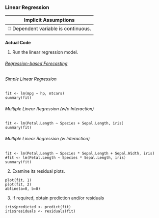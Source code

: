 ### Linear Regression

| Implicit Assumptions |
| :---: |
| :white_medium_square: Dependent variable is continuous. |

**Actual Code**</br>
1. Run the linear regression model.
###### [Regression-based Forecasting](../../[SC]-Predictive-Analytics/[SC]-Linear-Regression/[M]-Regression-based-Forecasting.md)

###### Simple Linear Regression
```
fit <- lm(mpg ~ hp, mtcars)
summary(fit)
```
###### Multiple Linear Regression (w/o Interaction)
```
fit <- lm(Petal.Length ~ Species + Sepal.Length, iris)
summary(fit)
```
###### Multiple Linear Regression (w Interaction)
```
fit <- lm(Petal.Length ~ Species * Sepal.Length + Sepal.Width, iris)
#fit <- lm(Petal.Length ~ Species * Sepal.Length, iris)
summary(fit)
```

2. Examine its residual plots.
```
plot(fit, 1)
plot(fit, 2)
abline(a=0, b=0)
```
3. If required, obtain prediction and/or residuals
```
iris$predicted <- predict(fit)
iris$residuals <- residuals(fit)
```


